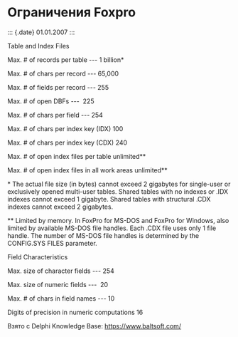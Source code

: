 Ограничения Foxpro
==================

::: {.date}
01.01.2007
:::

Table and Index Files

Max. \# of records per table --- 1 billion\*

Max. \# of chars per record --- 65,000

Max. \# of fields per record --- 255

Max. \# of open DBFs ---  225

Max. \# of chars per field --- 254

Max. \# of chars per index key (IDX) 100

Max. \# of chars per index key (CDX) 240

Max. \# of open index files per table unlimited\*\*

Max. \# of open index files in all work areas unlimited\*\*

\* The actual file size (in bytes) cannot exceed 2 gigabytes for
single-user or exclusively opened multi-user tables. Shared tables with
no indexes or .IDX indexes cannot exceed 1 gigabyte. Shared tables with
structural .CDX indexes cannot exceed 2 gigabytes.

\*\* Limited by memory. In FoxPro for MS-DOS and FoxPro for Windows,
also limited by available MS-DOS file handles. Each .CDX file uses only
1 file handle. The number of MS-DOS file handles is determined by the
CONFIG.SYS FILES parameter.

Field Characteristics

Max. size of character fields --- 254

Max. size of numeric fields ---  20

Max. \# of chars in field names --- 10

Digits of precision in numeric computations 16

Взято с Delphi Knowledge Base: <https://www.baltsoft.com/>
